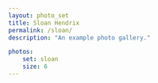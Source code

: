 ```yaml
---
layout: photo_set
title: Sloan Hendrix
permalink: /sloan/
description: "An example photo gallery."

photos:
    set: sloan
    size: 6
---
```


